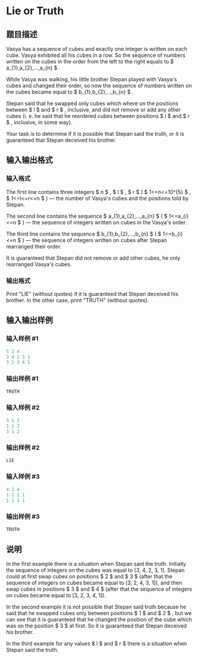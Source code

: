 # Lie or Truth

## 题目描述

Vasya has a sequence of cubes and exactly one integer is written on each cube. Vasya exhibited all his cubes in a row. So the sequence of numbers written on the cubes in the order from the left to the right equals to $ a_{1},a_{2},...,a_{n} $ .

While Vasya was walking, his little brother Stepan played with Vasya's cubes and changed their order, so now the sequence of numbers written on the cubes became equal to $ b_{1},b_{2},...,b_{n} $ .

Stepan said that he swapped only cubes which where on the positions between $ l $ and $ r $ , inclusive, and did not remove or add any other cubes (i. e. he said that he reordered cubes between positions $ l $ and $ r $ , inclusive, in some way).

Your task is to determine if it is possible that Stepan said the truth, or it is guaranteed that Stepan deceived his brother.

## 输入输出格式

### 输入格式

The first line contains three integers $ n $ , $ l $ , $ r $ ( $ 1<=n<=10^{5} $ , $ 1<=l<=r<=n $ ) — the number of Vasya's cubes and the positions told by Stepan.

The second line contains the sequence $ a_{1},a_{2},...,a_{n} $ ( $ 1<=a_{i}<=n $ ) — the sequence of integers written on cubes in the Vasya's order.

The third line contains the sequence $ b_{1},b_{2},...,b_{n} $ ( $ 1<=b_{i}<=n $ ) — the sequence of integers written on cubes after Stepan rearranged their order.

It is guaranteed that Stepan did not remove or add other cubes, he only rearranged Vasya's cubes.

### 输出格式

Print "LIE" (without quotes) if it is guaranteed that Stepan deceived his brother. In the other case, print "TRUTH" (without quotes).

## 输入输出样例

### 输入样例 #1

```cpp
5 2 4
3 4 2 3 1
3 2 3 4 1

```
### 输出样例 #1

```cpp
TRUTH

```
### 输入样例 #2

```cpp
3 1 2
1 2 3
3 1 2

```
### 输出样例 #2

```cpp
LIE

```
### 输入样例 #3

```cpp
4 2 4
1 1 1 1
1 1 1 1

```
### 输出样例 #3

```cpp
TRUTH

```
## 说明

In the first example there is a situation when Stepan said the truth. Initially the sequence of integers on the cubes was equal to \[3, 4, 2, 3, 1\]. Stepan could at first swap cubes on positions $ 2 $ and $ 3 $ (after that the sequence of integers on cubes became equal to \[3, 2, 4, 3, 1\]), and then swap cubes in positions $ 3 $ and $ 4 $ (after that the sequence of integers on cubes became equal to \[3, 2, 3, 4, 1\]).

In the second example it is not possible that Stepan said truth because he said that he swapped cubes only between positions $ 1 $ and $ 2 $ , but we can see that it is guaranteed that he changed the position of the cube which was on the position $ 3 $ at first. So it is guaranteed that Stepan deceived his brother.

In the third example for any values $ l $ and $ r $ there is a situation when Stepan said the truth.

